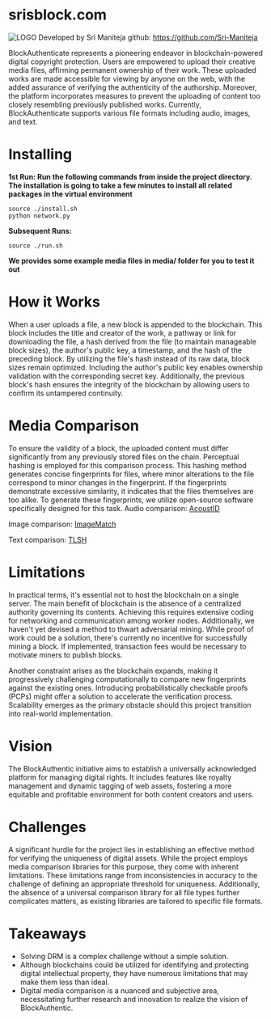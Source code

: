 # srisblock.com
![LOGO](web.png)
Developed by Sri Maniteja
github: https://github.com/Sri-Maniteja

 BlockAuthenticate represents a pioneering endeavor in blockchain-powered digital copyright protection. Users are empowered to upload their creative media files, affirming permanent ownership of their work. These uploaded works are made accessible for viewing by anyone on the web, with the added assurance of verifying the authenticity of the authorship. Moreover, the platform incorporates measures to prevent the uploading of content too closely resembling previously published works. Currently, BlockAuthenticate supports various file formats including audio, images, and text.
# Installing
**1st Run: Run the following commands from inside the project directory. The installation is going to take a few minutes to install all related packages in the virtual environment** 
```
source ./install.sh
python network.py
```
**Subsequent Runs:**
```
source ./run.sh
```
**We provides some example media files in media/ folder for you to test it out**

# How it Works
When a user uploads a file, a new block is appended to the blockchain. This block includes the title and creator of the work, a pathway or link for downloading the file, a hash derived from the file (to maintain manageable block sizes), the author's public key, a timestamp, and the hash of the preceding block. By utilizing the file's hash instead of its raw data, block sizes remain optimized. Including the author's public key enables ownership validation with the corresponding secret key. Additionally, the previous block's hash ensures the integrity of the blockchain by allowing users to confirm its untampered continuity.

# Media Comparison
To ensure the validity of a block, the uploaded content must differ significantly from any previously stored files on the chain. Perceptual hashing is employed for this comparison process. This hashing method generates concise fingerprints for files, where minor alterations to the file correspond to minor changes in the fingerprint. If the fingerprints demonstrate excessive similarity, it indicates that the files themselves are too alike. To generate these fingerprints, we utilize open-source software specifically designed for this task.
Audio comparison: [AcoustID](https://acoustid.org/)

Image comparison: [ImageMatch](https://github.com/EdjoLabs/image-match)

Text comparison: [TLSH](https://github.com/trendmicro/tlsh)

# Limitations
In practical terms, it's essential not to host the blockchain on a single server. The main benefit of blockchain is the absence of a centralized authority governing its contents. Achieving this requires extensive coding for networking and communication among worker nodes. Additionally, we haven't yet devised a method to thwart adversarial mining. While proof of work could be a solution, there's currently no incentive for successfully mining a block. If implemented, transaction fees would be necessary to motivate miners to publish blocks.

Another constraint arises as the blockchain expands, making it progressively challenging computationally to compare new fingerprints against the existing ones. Introducing probabilistically checkable proofs (PCPs) might offer a solution to accelerate the verification process. Scalability emerges as the primary obstacle should this project transition into real-world implementation.
# Vision
The BlockAuthentic initiative aims to establish a universally acknowledged platform for managing digital rights. It includes features like royalty management and dynamic tagging of web assets, fostering a more equitable and profitable environment for both content creators and users.

# Challenges
A significant hurdle for the project lies in establishing an effective method for verifying the uniqueness of digital assets. While the project employs media comparison libraries for this purpose, they come with inherent limitations. These limitations range from inconsistencies in accuracy to the challenge of defining an appropriate threshold for uniqueness. Additionally, the absence of a universal comparison library for all file types further complicates matters, as existing libraries are tailored to specific file formats.

# Takeaways
- Solving DRM is a complex challenge without a simple solution.
- Although blockchains could be utilized for identifying and protecting digital intellectual property, they have numerous limitations that may make them less than ideal.
- Digital media comparison is a nuanced and subjective area, necessitating further research and innovation to realize the vision of BlockAuthentic.
